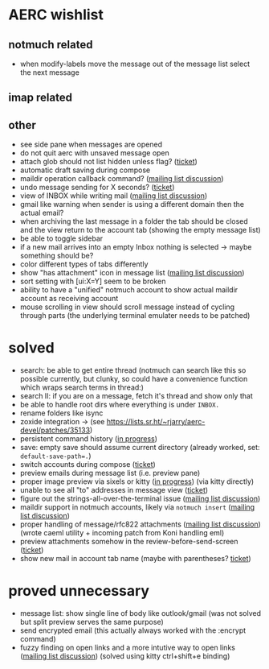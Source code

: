 # AERC wishlist

## notmuch related
- when modify-labels move the message out of the message list select the next message

## imap related

## other
- see side pane when messages are opened
- do not quit aerc with unsaved message open
- attach glob should not list hidden unless flag? ([ticket](https://todo.sr.ht/~rjarry/aerc/83))
- automatic draft saving during compose
- maildir operation callback command? ([mailing list discussion](https://lists.sr.ht/~rjarry/aerc-discuss/%3CCMWBLIUO8AIN.2AKI83RNTGNH7%40mashenka%3E))
- undo message sending for X seconds? ([ticket](https://todo.sr.ht/~rjarry/aerc/84))
- view of INBOX while writing mail ([mailing list discussion](https://lists.sr.ht/~rjarry/aerc-discuss/%3CCMWBLIUO8AIN.2AKI83RNTGNH7%40mashenka%3E#%3CCMWGBF579PWF.28Z2HZIRKXINL@TimBook-Arch%3E))
- gmail like warning when sender is using a different domain then the actual email?
- when archiving the last message in a folder the tab should be closed and the view return to the account tab (showing the empty message list)
- be able to toggle sidebar
- if a new mail arrives into an empty Inbox nothing is selected -> maybe something should be?
- color different types of tabs differently
- show "has attachment" icon in message list ([mailing list discussion](https://lists.sr.ht/~rjarry/aerc-discuss/%3CCN6LJSLI2Y7J.H66FQ3S3T44C%40rob-itx-mini%3E#%3CCN6MOF6FJLVY.1VO7VC9MZVB8C@hades.moritz.sh%3E))
- sort setting with [ui:X=Y] seem to be broken
- ability to have a "unified" notmuch account to show actual maildir account as
  receiving account
- mouse scrolling in view should scroll message instead of cycling through parts (the underlying terminal emulater needs to be patched)

# solved

- search: be able to get entire thread (notmuch can search like this so possible currently, but clunky, so could have a convenience function which wraps search terms in thread:)
- search II: if you are on a message, fetch it's thread and show only that
- be able to handle root dirs where everything is under `INBOX.`
- rename folders like isync
- zoxide integration -> (see https://lists.sr.ht/~rjarry/aerc-devel/patches/35133)
- persistent command history ([in progress](https://lists.sr.ht/~rjarry/aerc-devel/patches/35310))
- save: empty save should assume current directory (already worked, set:  `default-save-path=.`)
- switch accounts during compose ([ticket](https://todo.sr.ht/~rjarry/aerc/72))
- preview emails during message list (i.e. preview pane)
- proper image preview via sixels or kitty ([in progress](https://lists.sr.ht/~rjarry/aerc-devel/patches/35291)) (via kitty directly)
- unable to see all "to" addresses in message view ([ticket](https://todo.sr.ht/~rjarry/aerc/85))
- figure out the strings-all-over-the-terminal issue ([mailing list discussion](https://lists.sr.ht/~rjarry/aerc-discuss/%3CCMCE8KH71EYW.389PSC31IBYBG%40mashenka%3E))
- maildir support in notmuch accounts, likely via `notmuch insert` ([mailing list discussion](https://lists.sr.ht/~rjarry/aerc-discuss/%3CCME4HD5R5320.1OX7WHTBT4XPO%40mashenka%3E))
- proper handling of message/rfc822 attachments ([mailing list discussion](https://lists.sr.ht/~rjarry/aerc-discuss/%3CCMFX6Y1EK9IN.3EDGQCN38PELF%40mashenka%3E)) (wrote caeml utility + incoming patch from Koni handling eml)
- preview attachments somehow in the review-before-send-screen ([ticket](https://todo.sr.ht/~rjarry/aerc/86))
- show new mail in account tab name (maybe with parentheses? [ticket](https://todo.sr.ht/~rjarry/aerc/82))

# proved unnecessary

- message list: show single line of body like outlook/gmail (was not solved but split preview serves the same purpose)
- send encrypted email (this actually always worked with the :encrypt command)
- fuzzy finding on open links and a more intutive way to open links ([mailing list discussion](https://lists.sr.ht/~rjarry/aerc-discuss/%3CCMQHJJ60VUJX.1755Z40799MCZ%40mashenka%3E)) (solved using kitty ctrl+shift+e binding)
